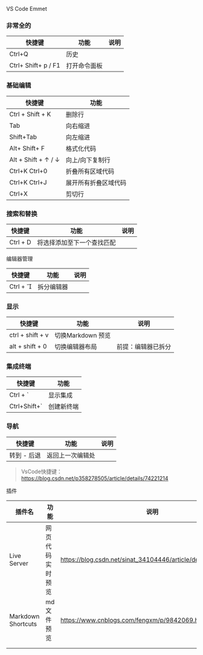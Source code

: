 VS Code Emmet



### 非常全的

| 快捷键                 | 功能     | 说明   |
| ------------------- | ------ | ---- |
| Ctrl+Q              | 历史     |      |
| Ctrl+ Shift+ p / F1 | 打开命令面板 |      |



### 基础编辑

| 快捷键                 | 功能         |
| ------------------- | ---------- |
| Ctrl + Shift + K    | 删除行        |
| Tab                 | 向右缩进       |
| Shift+Tab           | 向左缩进       |
| Alt+ Shift+  F      | 格式化代码      |
| Alt + Shift + ↑ / ↓ | 向上/向下复制行   |
| Ctrl+K Ctrl+0       | 折叠所有区域代码   |
| Ctrl+K Ctrl+J       | 展开所有折叠区域代码 |
| Ctrl+X              | 剪切行        |



### 搜索和替换

| 快捷键      | 功能            | 说明   |
| -------- | ------------- | ---- |
| Ctrl + D | 将选择添加至下一个查找匹配 |      |



编辑器管理 

| 快捷键      | 功能    | 说明   |
| -------- | ----- | ---- |
| Ctrl +  | 拆分编辑器 |      |





### 显示

| 快捷键              | 功能            | 说明        |
| ---------------- | ------------- | --------- |
| ctrl + shift + v | 切换Markdown 预览 |           |
| alt + shift + 0  | 切换编辑器布局       | 前提：编辑器已拆分 |



### 集成终端

| 快捷键          | 功能    |
| ------------ | ----- |
| Ctrl + `     | 显示集成  |
| Ctrl+Shift+` | 创建新终端 |



### 导航

| 快捷键     | 功能       | 说明   |
| ------- | -------- | ---- |
| 转到 - 后退 | 返回上一次编辑处 |      |



> VsCode快捷键：https://blog.csdn.net/p358278505/article/details/74221214

插件

| 插件名                | 功能       | 说明                                       |
| ------------------ | -------- | ---------------------------------------- |
| Live Server        | 网页代码实时预览 | https://blog.csdn.net/sinat_34104446/article/details/83051052 |
| Markdown Shortcuts | md文件预览   | https://www.cnblogs.com/fengxm/p/9842069.html |
|                    |          |                                          |
|                    |          |                                          |





